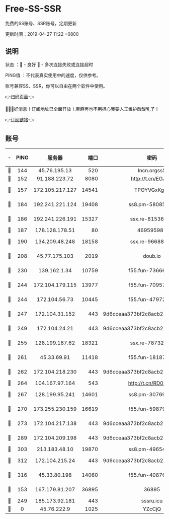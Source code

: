 # Free-SS-SSR

免费的SS账号、SSR账号，定期更新

更新时间：2019-04-27 11:22 +0800

## 说明

状态     ：🙂 - 良好 🙁 - 多次连接失败或连接超时

PING值   ：不代表真实使用中的速度，仅供参考。

账号兼容SS、SSR，你可以自由在两个软件中使用。

👉[扫码页面](https://liesauer.github.io/Free-SS-SSR/)👈

🎉🎉🎉好消息！订阅地址已全面开放！麻麻再也不用担心我要人工维护酸酸乳了！

👉[订阅链接](https://www.liesauer.net/yogurt/subscribe?ACCESS_TOKEN=DAYxR3mMaZAsaqUb)👈

## 账号

|-|PING|服务器|端口|密码|加密方式|区域|
|:----:|:----:|:-----:|-----:|:----:|:----:|:----:|
|🙂|144|45.76.195.13|520|lncn.orgss5|rc4|JP|
|🙂|152|91.188.223.72|8080|http://t.cn/EGJIyrl|rc4-md5|RU|
|🙂|157|172.105.217.127|14541|TPOYVGxKglpi|aes-256-cfb|JP|
|🙂|184|192.241.221.124|19408|ss8.pm-58085751|aes-256-cfb|US|
|🙂|186|192.241.226.191|15327|ssx.re-81536491|aes-256-cfb|US|
|🙂|187|178.128.178.51|80|469595985|chacha20|US|
|🙂|190|134.209.48.248|18158|ssx.re-96688655|aes-256-cfb|US|
|🙂|208|45.77.175.103|2019|doub.io|aes-128-ctr|SG|
|🙂|230|139.162.1.34|10759|f55.fun-73666722|aes-256-cfb|SG|
|🙂|244|172.104.179.115|13977|f55.fun-70957835|aes-256-cfb|SG|
|🙂|244|172.104.56.73|10445|f55.fun-47972677|aes-256-cfb|SG|
|🙂|247|172.104.31.152|443|9d6cceaa373bf2c8acb22e60b6a58be6|aes-256-cfb|US|
|🙂|249|172.104.24.21|443|9d6cceaa373bf2c8acb22e60b6a58be6|aes-256-cfb|US|
|🙂|255|128.199.187.62|18321|ssx.re-78732980|aes-256-cfb|SG|
|🙂|261|45.33.69.91|11418|f55.fun-18187901|aes-256-cfb|US|
|🙂|262|172.104.218.230|443|9d6cceaa373bf2c8acb22e60b6a58be6|aes-256-cfb|US|
|🙂|264|104.167.97.164|543|http://t.cn/RD0D7sx|rc4-md5|CA|
|🙂|267|128.199.95.241|14601|ss8.pm-30769440|aes-256-cfb|SG|
|🙂|270|173.255.230.159|16619|f55.fun-59879054|aes-256-cfb|US|
|🙂|273|172.104.217.138|443|9d6cceaa373bf2c8acb22e60b6a58be6|aes-256-cfb|US|
|🙂|289|172.104.209.198|443|9d6cceaa373bf2c8acb22e60b6a58be6|aes-256-cfb|US|
|🙂|303|213.183.48.10|19870|ss8.pm-49654295|rc4-md5|RU|
|🙂|312|172.104.215.24|443|9d6cceaa373bf2c8acb22e60b6a58be6|aes-256-cfb|US|
|🙂|316|45.33.80.198|14060|f55.fun-40876672|aes-256-cfb|US|
|🙂|153|167.179.81.207|36895|36895|aes-256-cfb|JP|
|🙁|249|185.173.92.181|443|sssru.icu|rc4-md5|RU|
|🙁|0|45.76.222.9|1025|YZcCjQ|rc4-md5|JP|
